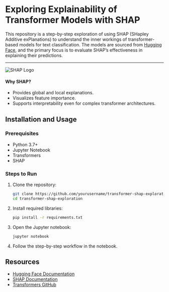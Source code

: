 # Exploring Explainability of Transformer Models with SHAP

This repository is a step-by-step exploration of using SHAP (SHapley Additive exPlanations) to understand the inner workings of transformer-based models for text classification. The models are sourced from [Hugging Face](https://huggingface.co/), and the primary focus is to evaluate SHAP’s effectiveness in explaining their predictions.

---

![SHAP Logo](https://user-images.githubusercontent.com/38404461/65588818-7734b500-df88-11e9-907c-a0bc0c0fdfc1.png)


#### Why SHAP?
- Provides global and local explanations.
- Visualizes feature importance.
- Supports interpretability even for complex transformer architectures.

## Installation and Usage

### Prerequisites
- Python 3.7+
- Jupyter Notebook
- Transformers
- SHAP

### Steps to Run

1. Clone the repository:
   ```bash
   git clone https://github.com/yourusername/transformer-shap-exploration.git
   cd transformer-shap-exploration
   ```
2. Install required libraries:
   ```bash
   pip install -r requirements.txt
   ```
3. Open the Jupyter notebook:
   ```bash
   jupyter notebook
   ```
4. Follow the step-by-step workflow in the notebook.

## Resources

- [Hugging Face Documentation](https://huggingface.co/docs)
- [SHAP Documentation](https://shap.readthedocs.io/)
- [Transformers GitHub](https://github.com/huggingface/transformers)